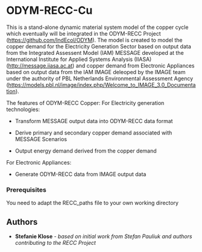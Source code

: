 # ODYM-RECC-Cu


This is a stand-alone dynamic material system model of the copper cycle which eventually will be integrated in the ODYM-RECC Project (https://github.com/IndEcol/ODYM). 
The model is created to model the copper demand for the Electricity Generation Sector based on output data from the Integrated Assessent Model (IAM) MESSAGE developed at the 
International Institute for Applied Systems Analysis (IIASA) (http://message.iiasa.ac.at) and copper demand from Electronic Appliances based on output data from the IAM IMAGE deleoped by the IMAGE team under the authority of PBL Netherlands Environmental Assessment Agency (https://models.pbl.nl/image/index.php/Welcome_to_IMAGE_3.0_Documentation).

The features of ODYM-RECC Copper:
For Electricity generation technologies:

- Transform MESSAGE output data into ODYM-RECC data format

- Derive primary and secondary copper demand associated with MESSAGE Scenarios

- Output energy demand derived from the copper demand



For Electronic Appliances: 
- Generate ODYM-RECC data from IMAGE output data

### Prerequisites


You need to adapt the RECC_paths file to your own working directory




## Authors

* **Stefanie Klose** - *based on initial work from Stefan Pauliuk and authors contributing to the RECC Project*


